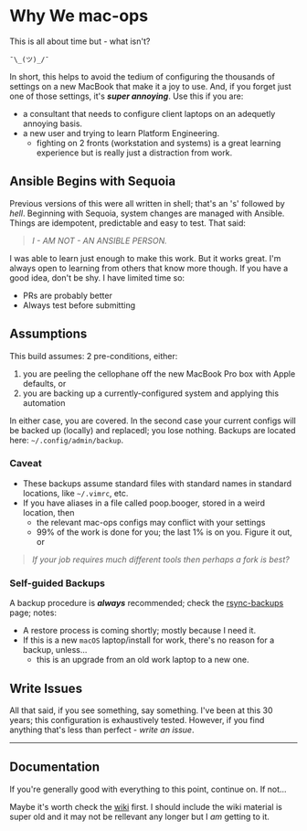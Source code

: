 # Why We mac-ops

This is all about time but - what isn't?

```shell
¯\_(ツ)_/¯
```

In short, this helps to avoid the tedium of configuring the thousands of settings on a new MacBook that make it a joy to use. And, if you forget just one of those settings, it's ***super annoying***. Use this if you are:

* a consultant that needs to configure client laptops on an adequetly annoying basis.
* a new user and trying to learn Platform Engineering.
  * fighting on 2 fronts (workstation and systems) is a great learning experience but is really just a distraction from work.

## Ansible Begins with Sequoia

Previous versions of this were all written in shell; that's an 's' followed by *hell*. Beginning with Sequoia, system changes are managed with Ansible. Things are idempotent, predictable and easy to test. That said:

> *I - AM NOT - AN ANSIBLE PERSON.*

I was able to learn just enough to make this work. But it works great. I'm always open to learning from others that know more though. If you have a good idea, don't be shy. I have limited time so:

* PRs are probably better
* Always test before submitting

## Assumptions

This build assumes: 2 pre-conditions, either:

1. you are peeling the cellophane off the new MacBook Pro box with Apple defaults, or
2. you are backing up a currently-configured system and applying this automation

In either case, you are covered. In the second case your current configs will be backed up (locally) and replacedl; you lose nothing. Backups are located here: `~/.config/admin/backup`.

### Caveat

* These backups assume standard files with standard names in standard locations, like `~/.vimrc`, etc.
* If you have aliases in a file called poop.booger, stored in a weird location, then
  * the relevant mac-ops configs may conflict with your settings
  * 99% of the work is done for you; the last 1% is on you. Figure it out, or

> *If your job requires much different tools then perhaps a fork is best?*

### Self-guided Backups

A backup procedure is ***always*** recommended; check the [rsync-backups] page; notes:

* A restore process is coming shortly; mostly because I need it.
* If this is a new `macOS` laptop/install for work, there's no reason for a backup, unless...
  * this is an upgrade from an old work laptop to a new one.

## Write Issues

All that said, if you see something, say something. I've been at this 30 years; this configuration is exhaustively tested. However, if you find anything that's less than perfect - *write an issue*.

---

## Documentation

If you're generally good with everything to this point, continue on. If not...

Maybe it's worth check the [wiki] first. I should include the wiki material is super old and it may not be rellevant any longer but I *am* getting to it.

<!-- docs/refs -->

[wiki]:https://github.com/todd-dsm/mac-ops/wiki
[rsync-backups]:https://github.com/todd-dsm/rsync-backups
